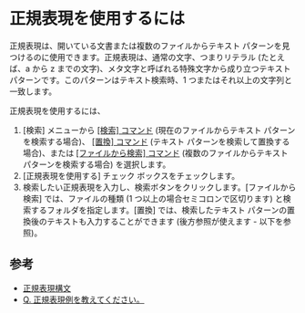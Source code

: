 # 正規表現を使用するには

正規表現は、開いている文書または複数のファイルからテキスト パターンを見つけるのに使用できます。正規表現は、通常の文字、つまりリテラル (たとえば、a
から z までの文字)、メタ文字と呼ばれる特殊文字から成り立つテキスト パターンです。このパターンはテキスト検索時、1 つまたはそれ以上の文字列と一致します。

正規表現を使用するには、

1. \[検索\] メニューから [\[検索\] コマンド](../../cmd/search/edit_find)
(現在のファイルからテキスト パターンを検索する場合)、 [\[置換\] コマンド](../../cmd/search/edit_replace) (テキスト パターンを検索して置換する場合)、または [\[ファイルから検索\] コマンド](../../cmd/search/grep) (複数のファイルからテキスト パターンを検索する場合) を選択します。
2. \[正規表現を使用する\] チェック ボックスをチェックします。
3. 検索したい正規表現を入力し、検索ボタンをクリックします。\[ファイルから検索\] では、ファイルの種類 (1 つ以上の場合セミコロンで区切ります)
と検索するフォルダを指定します。\[置換\] では、検索したテキスト パターンの置換後のテキストも入力することができます (後方参照が使えます \-
以下を参照)。

## 参考

- [正規表現構文](search_regexp_syntax)
- [Q. 正規表現例を教えてください。](../../faq/search/search_reg_exp_ex)
